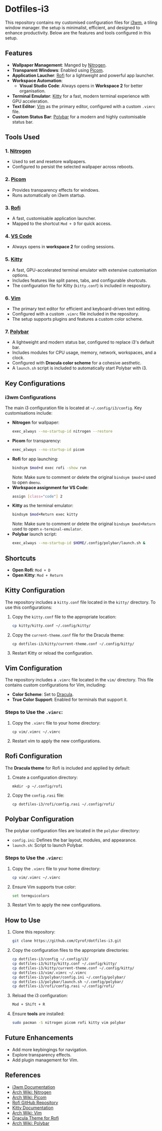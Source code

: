# Dotfiles-i3

This repository contains my customised configuration files for [i3wm](https://i3wm.org), a tiling window manager. the setup is minimalist, efficient, and designed to enhance productivity. Below are the features and tools configured in this setup.

## Features
- **Wallpaper Management**: Manged by [Nitrogen](https://wiki.archlinux.org/title/Nitrogen).
- **Transparent Windows**: Enabled using [Picom](https://wiki.archlinux.org/title/Picom).
- **Application Laucher**: [Rofi](https://github.com/davatorium/rofi) for a lightweight and powerful app launcher.
- **Workspace Automation**:
    - **Visual Studio Code**: Always opens in **Workspace 2** for better organisation.
- **Terminal Emulator**: [Kitty](https://sw.kovidgoyal.net/kitty/) for a fast, modern terminal experience with GPU acceleration. 
- **Text Editor**: [Vim](https://wiki.archlinux.org/title/Vim) as the primary editor, configured with a custom `.vimrc` file.
- **Custom Status Bar**: [Polybar](https://wiki.archlinux.org/title/Polybar) for a modern and highly customisable status bar.

## Tools Used
### 1. [Nitrogen](https://wiki.archlinux.org/title/Nitrogen)
- Used to set and resetore wallpapers. 
- Configured to persist the selected wallpaper across reboots.

### 2. [Picom](https://wiki.archlinux.org/title/Picom)
- Provides transparency effects for windows. 
- Runs automatically on i3wm startup.

### 3. [Rofi](https://github.com/davatorium/rofi)
- A fast, customisable application launcher. 
- Mapped to the shortcut `Mod + D` for quick access.

### 4. [VS Code](https://code.visualstudio.com)
- Always opens in **workspace 2** for coding sessions.

### 5. [Kitty](https://sw.kovidgoyal.net/kitty/)
- A fast, GPU-accelerated terminal emulator with extensive customisation options. 
- Includes features like split panes, tabs, and configurable shortcuts. 
- The configuration file for Kitty (`kitty.conf`) is included in respository.

### 6. [Vim](https://wiki.archlinux.org/title/Vim)
- The primary text editor for efficient and keyboard-driven text editing.
- Configured with a custom `.vimrc` file included in the repository.
- The setup supports plugins and features a custom color scheme.

### 7. [Polybar](https://wiki.archlinux.org/title/Polybar)
- A lightweight and modern status bar, configured to replace i3's default bar. 
- Includes modules for CPU usage, memory, network, workspaces, and a clock.
- Configured with **Dracula color scheme** for a cohesive aesthetic. 
- A `launch.sh` script is included to automatically start Polybar with i3.

## Key Configurations 
### i3wm Configurations
The main i3 configuration file is located at `~/.config/i3/config`. Key customisations include: 
- **Nitrogen** for wallpaper: 
    ```bash
    exec_always --no-startup-id nitrogen --restore
    ```
- **Picom** for transparency: 
    ``` bash
    exec_always --no-startup-id picom
    ```
- **Rofi** for app launching: 
    ``` bash
    bindsym $mod+d exec rofi -show run
    ```
    Note: Make sure to comment or delete the original `bindsym $mod+d` used to open `dmenu`.
- **Workspace assignment for VS Code**:
    ```bash
    assign [class="code"] 2
    ```
- **Kitty** as the terminal emulator: 
    ```bash 
    bindsym $mod+Return exec kitty
    ```
    Note: Make sure to comment or delete the original `bindsym $mod+Return` used to open `x-terminal-emulator`.
- **Polybar** launch script:
    ```bash 
    exec_always --no-startup-id $HOME/.config/polybar/launch.sh &
    ```


## Shortcuts 
- **Open Rofi**: `Mod + D`
- **Open Kitty**: `Mod + Return`

## Kitty Configuration
The repository includes a `kitty.conf` file located in the `kitty/` directory. To use this configurations:
1. Copy the `kitty.conf` file to the appropriate location: 
    ```bash
    cp kitty/kitty.conf ~/.config/kitty/
    ```
2. Copy the `current-theme.conf` file for the Dracula theme: 
    ```
    cp dotfiles-i3/kitty/current-theme.conf ~/.config/kitty/
    ```
3. Restart Kitty or reload the configuration.

## Vim Configuration 
The repository includes a `.vimrc` file located in the `vim/` directory. This file contains custom configurations for Vim, including: 
- **Color Scheme**: Set to [Dracula](https://draculatheme.com/vim).
- **True Color Support**: Enabled for terminals that support it.
### Steps to Use the `.vimrc`: 
1. Copy the `.vimrc` file to your home directory: 
    ``` 
    cp vim/.vimrc ~/.vimrc
    ```
2. Restart vim to apply the new configurations.

## Rofi Configuration 
The **Dracula theme** for Rofi is included and applied by default: 
1. Create a configuration directory: 
    ```
    mkdir -p ~/.config/rofi
    ```
2. Copy the `config.rasi` file: 
    ``` 
    cp dotfiles-i3/rofi/config.rasi ~/.config/rofi/
    ```

## Polybar Configuration
The polybar configuration files are located in the `polybar` directory: 
- `config.ini`: Defines the bar layout, modules, and appearance.
- `launch.sh`: Script to launch Polybar.


### Steps to Use the `.vimrc`:
1. Copy the `.vimrc` file to your home directory: 
    ```bash 
    cp vim/.vimrc ~/.vimrc
    ```
2. Ensure Vim supports true color: 
    ```bash 
    set termguicolors
    ```
3. Restart Vim to apply the new configurations.

## How to Use
1. Clone this repository: 
    ```bash 
    git clone https://github.com/Cyrof/dotfiles-i3.git
    ```
2. Copy the configuration files to the appropriate directories: 
    ```bash 
    cp dotfiles-i3/config ~/.config/i3/
    cp dotfiles-i3/kitty/kitty.conf ~/.config/kitty/
    cp dotfiles-i3/kitty/current-theme.conf ~/.config/kitty/
    cp dotfiles-i3/vim/.vimrc ~/.vimrc
    cp dotfiles-i3/polybar/config.ini ~/.config/polybar/
    cp dotfiles-i3/polybar/launch.sh ~/.config/polybar/
    cp dotfiles-i3/rofi/config.rasi ~/.config/rofi/
    ```
3. Reload the i3 configuration:
    ``` bash 
    Mod + Shift + R 
    ```
4. Ensure **tools** are installed: 
    ``` bash 
    sudo pacman -S nitrogen picom rofi kitty vim polybar
    ```

## Future Enhancements 
- Add more keybingings for navigation. 
- Explore transparency effects. 
- Add plugin management for Vim.

## References
- [i3wm Documentation](https://i3wm.org)
- [Arch Wiki: Nitrogen](https://wiki.archlinux.org/title/Nitrogen)
- [Arch Wiki: Picom](https://wiki.archlinux.org/title/Picom)
- [Rofi GitHub Repository](https://github.com/davatorium/rofi)
- [Kitty Documentation](https://sw.kovidgoyal.net/kitty/)
- [Arch Wiki: Vim](https://wiki.archlinux.org/title/Vim)
- [Dracula Theme for Rofi](https://draculatheme.com/rofi)
- [Arch Wiki: Polybar](https://wiki.archlinux.org/title/Polybar)


